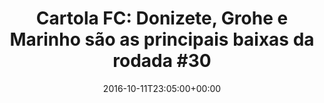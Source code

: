 ---
layout: post
title: "Cartola FC: Donizete, Grohe e Marinho são as principais baixas da rodada #30"
date: 2016-10-11T23:05:00+00:00
external_link: "http://globoesporte.globo.com/cartola-fc/noticia/2016/10/cartola-fc-donizete-grohe-e-marinho-sao-principais-baixas-da-rodada-30.html"
categories: news globo.com
---
